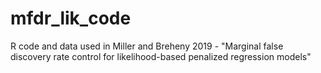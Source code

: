 # mfdr_lik_code
 R code and data used in Miller and Breheny 2019 - "Marginal false discovery rate control for likelihood-based penalized regression models"
